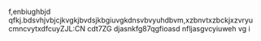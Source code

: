 f,enbiughbjd qfkj.bdsvhjvbjcjkvgkjbvdsjkbgiuvgkdnsvbvyuhdbvm,xzbnvtxzbckjxzvryu cmncvytxdfcuyZJL:CN cdt7ZG djasnkfg87qgfioasd nfljasgvcyiuweh vg i